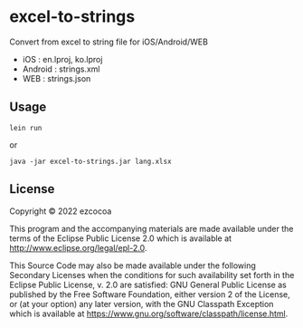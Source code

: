 # excel-to-strings

Convert from excel to string file for iOS/Android/WEB

* iOS : en.lproj, ko.lproj
* Android : strings.xml
* WEB : strings.json

## Usage

`lein run`

or

`java -jar excel-to-strings.jar lang.xlsx`

## License

Copyright © 2022 ezcocoa

This program and the accompanying materials are made available under the
terms of the Eclipse Public License 2.0 which is available at
http://www.eclipse.org/legal/epl-2.0.

This Source Code may also be made available under the following Secondary
Licenses when the conditions for such availability set forth in the Eclipse
Public License, v. 2.0 are satisfied: GNU General Public License as published by
the Free Software Foundation, either version 2 of the License, or (at your
option) any later version, with the GNU Classpath Exception which is available
at https://www.gnu.org/software/classpath/license.html.
